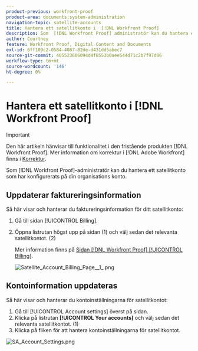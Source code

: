 ```yaml
---
product-previous: workfront-proof
product-area: documents;system-administration
navigation-topic: satellite-accounts
title: Hantera ett satellitkonto i  [!DNL Workfront Proof]
description: Som  [!DNL Workfront Proof] administratör kan du hantera ett satellitkonto som har konfigurerats på din organisations konto.
author: Courtney
feature: Workfront Proof, Digital Content and Documents
exl-id: 6ff109c2-0584-4087-82de-d431dd5abec7
source-git-commit: 405523606094d4f8553b0aee544d71c2b7f97d86
workflow-type: tm+mt
source-wordcount: '146'
ht-degree: 0%

---
```


# Hantera ett satellitkonto i [!DNL Workfront Proof]

>[!IMPORTANT]
>
>Den här artikeln hänvisar till funktionalitet i den fristående produkten [!DNL Workfront Proof]. Mer information om korrektur i [!DNL Adobe Workfront] finns i [Korrektur](../../../review-and-approve-work/proofing/proofing.md).

Som [!DNL Workfront Proof]-administratör kan du hantera ett satellitkonto som har konfigurerats på din organisations konto.

## Uppdaterar faktureringsinformation

Så här visar och hanterar du faktureringsinformation för ditt satellitkonto:

1. Gå till sidan [!UICONTROL Billing].
1. Öppna listrutan högst upp på sidan (1) och välj sedan det relevanta satellitkontot. (2)

   Mer information finns på [Sidan [!DNL Workfront Proof] [!UICONTROL Billing]](../../../workfront-proof/wp-billingsettings/manage-your-billing/wp-billing-page.md).

   ![Satellite_Account_Billing_Page__1_.png](assets/satellite-account-billing-page--1--350x167.png)

## Kontoinformation uppdateras

Så här visar och hanterar du kontoinställningarna för satellitkontot:

1. Gå till [!UICONTROL Account settings] överst på sidan.
1. Klicka på listrutan **[!UICONTROL Your accounts]** och välj sedan det relevanta satellitkontot. (1)
1. Klicka på fliken för att hantera kontoinställningarna för satellitkontot.

![SA_Account_Settings.png](assets/sa-account-settings-350x151.png)

